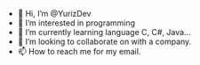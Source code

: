 - 👋 Hi, I’m @YurizDev
- 👀 I’m interested in programming
- 🌱 I’m currently learning language C, C#, Java...
- 💞️ I’m looking to collaborate on with a company.
- 📫 How to reach me for my email.

<!---
YurizDev/YurizDev is a ✨ special ✨ repository because its `README.md` (this file) appears on your GitHub profile.
You can click the Preview link to take a look at your changes.
--->
